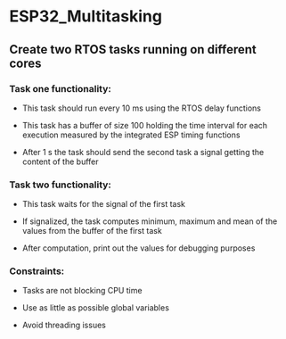 # ESP32_Multitasking

## Create two RTOS tasks running on different cores

### Task one functionality:
- This task should run every 10 ms using the RTOS delay functions

- This task has a buffer of size 100 holding the time interval for each execution measured by the integrated ESP timing functions

- After 1 s the task should send the second task a signal getting the content of the buffer
### Task two functionality:
- This task waits for the signal of the first task
  
- If signalized, the task computes minimum, maximum and mean of the values
from the buffer of the first task

- After computation, print out the values for debugging purposes

### Constraints:
- Tasks are not blocking CPU time
  
- Use as little as possible global variables
  
- Avoid threading issues
